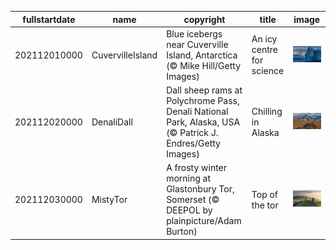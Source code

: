 |fullstartdate|name|copyright|title|image|
|--|--|--|--|--|
202112010000|CuvervilleIsland|Blue icebergs near Cuverville Island, Antarctica (© Mike Hill/Getty Images)|An icy centre for science|![](/en-GB/2021/12/202112010000CuvervilleIsland.jpg)|
202112020000|DenaliDall|Dall sheep rams at Polychrome Pass, Denali National Park, Alaska, USA (© Patrick J. Endres/Getty Images)|Chilling in Alaska|![](/en-GB/2021/12/202112020000DenaliDall.jpg)|
202112030000|MistyTor|A frosty winter morning at Glastonbury Tor, Somerset (© DEEPOL by plainpicture/Adam Burton)|Top of the tor|![](/en-GB/2021/12/202112030000MistyTor.jpg)|
